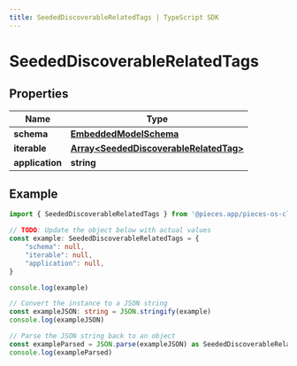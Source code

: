 ```yaml
---
title: SeededDiscoverableRelatedTags | TypeScript SDK
---
```



# SeededDiscoverableRelatedTags


## Properties

Name | Type
------------ | -------------
**schema** | [**EmbeddedModelSchema**](EmbeddedModelSchema)
**iterable** | [**Array&lt;SeededDiscoverableRelatedTag&gt;**](SeededDiscoverableRelatedTag)
**application** | **string**

## Example

```typescript
import { SeededDiscoverableRelatedTags } from '@pieces.app/pieces-os-client'

// TODO: Update the object below with actual values
const example: SeededDiscoverableRelatedTags = {
    "schema": null,
    "iterable": null,
    "application": null,
}

console.log(example)

// Convert the instance to a JSON string
const exampleJSON: string = JSON.stringify(example)
console.log(exampleJSON)

// Parse the JSON string back to an object
const exampleParsed = JSON.parse(exampleJSON) as SeededDiscoverableRelatedTags
console.log(exampleParsed)
```


